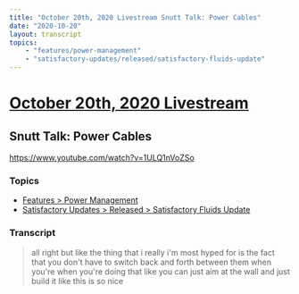 ```yaml
---
title: "October 20th, 2020 Livestream Snutt Talk: Power Cables"
date: "2020-10-20"
layout: transcript
topics:
    - "features/power-management"
    - "satisfactory-updates/released/satisfactory-fluids-update"
---
```

# [October 20th, 2020 Livestream](../2020-10-20.md)
## Snutt Talk: Power Cables
https://www.youtube.com/watch?v=1ULQ1nVoZSo

### Topics
* [Features > Power Management](../topics/features/power-management.md)
* [Satisfactory Updates > Released > Satisfactory Fluids Update](../topics/satisfactory-updates/released/satisfactory-fluids-update.md)

### Transcript

> all right but like the thing that i really i'm most hyped for is the fact that you don't have to switch back and forth between them when you're when you're doing that like you can just aim at the wall and just build it like this is so nice
